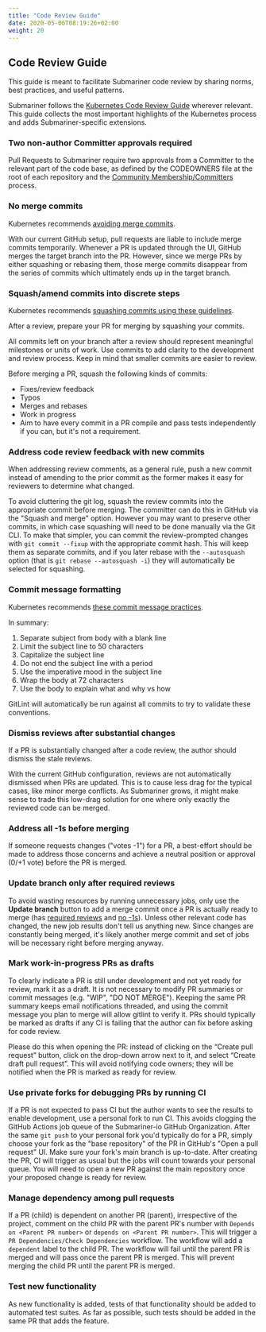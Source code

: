 ```yaml
---
title: "Code Review Guide"
date: 2020-05-06T08:19:26+02:00
weight: 20
---
```


## Code Review Guide

This guide is meant to facilitate Submariner code review by sharing norms, best practices, and useful patterns.

Submariner follows the [Kubernetes Code Review Guide][kube code review guide] wherever relevant. This guide collects the most important
highlights of the Kubernetes process and adds Submariner-specific extensions.

### Two non-author Committer approvals required

Pull Requests to Submariner require two approvals from a Committer to the relevant part of the code base, as defined by the CODEOWNERS file
at the root of each repository and the [Community
Membership/Committers](../../community/contributor-roles/#committers) process.

### No merge commits

Kubernetes recommends [avoiding merge commits][merge commits].

With our current GitHub setup, pull requests are liable to include merge commits temporarily. Whenever a PR is updated through the UI,
GitHub merges the target branch into the PR. However, since we merge PRs by either squashing or rebasing them, those merge commits
disappear from the series of commits which ultimately ends up in the target branch.

### Squash/amend commits into discrete steps

Kubernetes recommends [squashing commits using these guidelines][squashing].

After a review, prepare your PR for merging by squashing your commits.

All commits left on your branch after a review should represent meaningful milestones or units of work. Use commits to add clarity to the
development and review process. Keep in mind that smaller commits are easier to review.

Before merging a PR, squash the following kinds of commits:

* Fixes/review feedback
* Typos
* Merges and rebases
* Work in progress
* Aim to have every commit in a PR compile and pass tests independently if you can, but it's not a requirement.

### Address code review feedback with new commits

When addressing review comments, as a general rule, push a new commit instead of amending to the prior commit as the former makes it easy
for reviewers to determine what changed.

To avoid cluttering the git log, squash the review commits into the appropriate commit before merging. The committer can do this in GitHub
via the "Squash and merge" option. However you may want to preserve other commits, in which case squashing will need to be done manually via
the Git CLI. To make that simpler, you can commit the review-prompted changes with `git commit --fixup` with the appropriate commit hash.
This will keep them as separate commits, and if you later rebase with the `--autosquash` option (that is `git rebase --autosquash -i`) they
will automatically be selected for squashing.

### Commit message formatting

Kubernetes recommends [these commit message practices][commit messages].

In summary:

1. Separate subject from body with a blank line
2. Limit the subject line to 50 characters
3. Capitalize the subject line
4. Do not end the subject line with a period
5. Use the imperative mood in the subject line
6. Wrap the body at 72 characters
7. Use the body to explain what and why vs how

GitLint will automatically be run against all commits to try to validate these conventions.

### Dismiss reviews after substantial changes

If a PR is substantially changed after a code review, the author should dismiss the stale reviews.

With the current GitHub configuration, reviews are not automatically dismissed when PRs are updated. This is to cause less drag for the
typical cases, like minor merge conflicts. As Submariner grows, it might make sense to trade this low-drag solution for one where only
exactly the reviewed code can be merged.

### Address all -1s before merging

If someone requests changes ("votes -1") for a PR, a best-effort should be made to address those concerns and achieve a neutral position or
approval (0/+1 vote) before the PR is merged.

### Update branch only after required reviews

To avoid wasting resources by running unnecessary jobs, only use the **Update branch** button to add a merge commit once a PR is actually
ready to merge (has [required reviews](#two-non-author-committer-approvals-required) and [no -1s](#address-all--1s-before-merging)). Unless
other relevant code has changed, the new job results don't tell us anything new. Since changes are constantly being merged, it's likely
another merge commit and set of jobs will be necessary right before merging anyway.

### Mark work-in-progress PRs as drafts

To clearly indicate a PR is still under development and not yet ready for review, mark it as a draft. It is not necessary to modify PR
summaries or commit messages (e.g. "WIP", "DO NOT MERGE"). Keeping the same PR summary keeps email notifications threaded, and using the
commit message you plan to merge will allow gitlint to verify it. PRs should typically be marked as drafts if any CI is failing that the
author can fix before asking for code review.

Please do this when opening the PR: instead of clicking on the “Create pull request” button, click on the drop-down arrow next to it, and
select “Create draft pull request”. This will avoid notifying code owners; they will be notified when the PR is marked as ready for review.

### Use private forks for debugging PRs by running CI

If a PR is not expected to pass CI but the author wants to see the results to enable development, use a personal fork to run CI. This avoids
clogging the GitHub Actions job queue of the Submariner-io GitHub Organization. After the same `git push` to your personal fork you'd
typically do for a PR, simply choose your fork as the "base repository" of the PR in GitHub's "Open a pull request" UI. Make sure your
fork's main branch is up-to-date. After creating the PR, CI will trigger as usual but the jobs will count towards your personal queue. You
will need to open a new PR against the main repository once your proposed change is ready for review.

### Manage dependency among pull requests

If a PR (child) is dependent on another PR (parent), irrespective of the project, comment on the child PR with the parent PR's number with
`Depends on <Parent PR number>` or `depends on <Parent PR number>`. This will trigger a `PR Dependencies/Check Dependencies` workflow. The
workflow will add a `dependent` label to the child PR. The workflow will fail until the parent PR is merged and will pass once the parent
PR is merged. This will prevent merging the child PR until the parent PR is merged.

### Test new functionality

As new functionality is added, tests of that functionality should be added to automated test suites.
As far as possible, such tests should be added in the same PR that adds the feature.

[kube code review guide]: https://github.com/kubernetes/community/blob/master/contributors/guide/contributing.md#code-review
[merge commits]: https://github.com/kubernetes/community/blob/master/contributors/guide/github-workflow.md#4-keep-your-branch-in-sync
[squashing]: https://github.com/kubernetes/community/blob/master/contributors/guide/github-workflow.md#squash-commits
[commit messages]: https://chris.beams.io/posts/git-commit/
